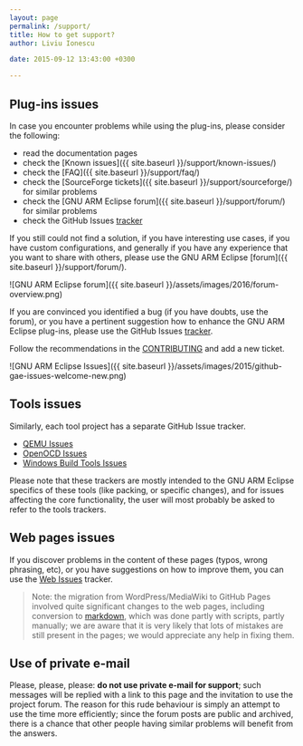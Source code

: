 ```yaml
---
layout: page
permalink: /support/
title: How to get support?
author: Liviu Ionescu

date: 2015-09-12 13:43:00 +0300

---
```


## Plug-ins issues

In case you encounter problems while using the plug-ins, please consider the following:

* read the documentation pages
* check the [Known issues]({{ site.baseurl }}/support/known-issues/)
* check the [FAQ]({{ site.baseurl }}/support/faq/)
* check the [SourceForge tickets]({{ site.baseurl }}/support/sourceforge/) for similar problems
* check the [GNU ARM Eclipse forum]({{ site.baseurl }}/support/forum/) for similar problems
* check the GitHub Issues [tracker](https://github.com/gnuarmeclipse/plug-ins/issues/)

If you still could not find a solution, if you have interesting use cases, if you have custom configurations, and generally if you have any experience that you want to share with others, please use the GNU ARM Eclipse [forum]({{ site.baseurl }}/support/forum/).

![GNU ARM Eclipse forum]({{ site.baseurl }}/assets/images/2016/forum-overview.png)

If you are convinced you identified a bug (if you have doubts, use the forum), or you have a pertinent suggestion how to enhance the GNU ARM Eclipse plug-ins, please use the GitHub Issues [tracker](https://github.com/gnuarmeclipse/plug-ins/issues/).

Follow the recommendations in the  [CONTRIBUTING](https://github.com/gnuarmeclipse/plug-ins/blob/develop/CONTRIBUTING.md) and add a new ticket.

![GNU ARM Eclipse Issues]({{ site.baseurl }}/assets/images/2015/github-gae-issues-welcome-new.png)

## Tools issues

Similarly, each tool project has a separate GitHub Issue tracker.

* [QEMU Issues](https://github.com/gnuarmeclipse/qemu/issues/)
* [OpenOCD Issues](https://github.com/gnuarmeclipse/openocd/issues/)
* [Windows Build Tools Issues](https://github.com/gnuarmeclipse/windows-build-tools/issues/)

Please note that these trackers are mostly intended to the GNU ARM Eclipse specifics of these tools (like packing, or specific changes), and for issues affecting the core functionality, the user will most probably be asked to refer to the tools trackers.

## Web pages issues

If you discover problems in the content of these pages (typos, wrong phrasing, etc), or you have suggestions on how to improve them, you can use the [Web Issues](https://github.com/gnuarmeclipse/gnuarmeclipse.github.io-source/issues/) tracker.

> Note: the migration from WordPress/MediaWiki to GitHub Pages involved quite significant changes to the web pages, including conversion to [markdown](http://daringfireball.net/projects/markdown/syntax), which was done partly with scripts, partly manually; we are aware that it is very likely that lots of mistakes are still present in the pages; we would appreciate any help in fixing them.

## Use of private e-mail

Please, please, please: **do not use private e-mail for support**; such messages will be replied with a link to this page and the invitation to use the project forum. The reason for this rude behaviour is simply an attempt to use the time more efficiently; since the forum posts are public and archived, there is a chance that other people having similar problems will benefit from the answers.
